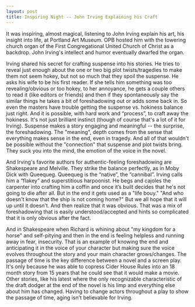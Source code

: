 ```yaml
---
layout: post
title: Inspiring Night -- John Irving Explaining his Craft
---
```


It was inspiring, almost magical, listening to John Irving explain his art, his insight into life, at Portland Art Museum. OPB hosted him with the towering church organ of the First Congregational United Church of Christ as a backdrop. John Irving's intellect and humor eventually dwarfed the organ.

Irving shared his secret for crafting suspense into his stories. He tries to reveal just enough about the one or two big plot twists/tragedies to make them not seem hokey, but not so much that they spoil the suspense. He asks his wife to be his first reader. If she tells him something was too revealing/obvious or too hokey, to her annoyance, he gets a couple others to read it (like editors or friends) and then if they spontaneously say the similar things he takes a bit of foreshadowing out or adds some back in. So even the masters have trouble getting the suspense vs. hokiness balance just right. And it is possible, with hard work and “process”, to craft away the hokiness. It's not just brilliant instinct (though of course that's a lot of it for Irving). Suspense makes a story engaging and meaningful -- the surprise, the foreshadowing. The "meaning", depth comes from the sense that everything makes sense in the end, even in tragedy. And all of that wouldn't be possible without the "connection" that suspense and plot twists bring. They suck you into the mind, the emotion of the voice in the novel.

And Irving's favorite authors for authentic-feeling foreshadowing are Shakespeare and Melville. They strike the balance perfectly, as in Moby Dick with Queequeg. Queequeg is the “native”, the “cannibal”. Irving calls him a “flakey” and superstitious harpoonist. He begs and cajoles the carpenter into crafting him a coffin and once it’s built decides that he's not going to die after all. But in the end it gets used as a "life bouy." "And who doesn't know that the ship is not coming home?" But we all hope that it will up until it doesn't. And then realize that it was obvious. That was a mix of foreshadowing that is easily understood/accepted and hints so complicated that it is only obvious after the fact.

And in Shakespeare when Richard is whining about "my kingdom for a horse" and self-pitying and then in the end is feeling helpless and running away in fear, insecurity. That is an example of knowing the end and anticipating it in the voice of your character but making sure the voice evolves throughout the story and your main character grows/changes. The passage of time is the key difference between a novel and a screen play. It's only because he was able to copress Cider House Rules into an 18 month story from 15 years that he could see that it would make a movie. Other stories, like his latest where the only recognizable characteristic of the draft dodger at the end of the novel is his limp and everything else about him has changed.  Having to change actors throughout a play to show the passage of time, aging isn't believable for Irving.


